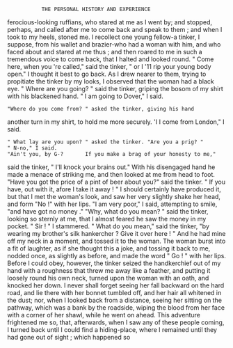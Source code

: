                THE PERSONAL HISTORY AND EXPERIENCE

 ferocious-looking ruffians, who stared at me as I went by; and stopped,
 perhaps, and called after me to come back and speak to them ; and when
 I took to my heels, stoned me. I recollect one young fellow-a tinker, I
 suppose, from his wallet and brazier-who had a woman with him, and
 who faced about and stared at me thus ; and then roared to me in such a
 tremendous voice to come back, that I halted and looked round.
     " Come here, when you 're called," said the tinker, " or I '11 rip your
young body open."
    I thought it best to go back. As I drew nearer to them, trying to
propitiate the tinker by my looks, I observed that the woman had a black
 eye.
     " Where are you going? " said the tinker, griping the bosom of my
 shirt with his blackened hand.
     " I am going to Dover," I said.

    "Where do you come from? " asked the tinker, giving his hand
another turn in my shirt, to hold me more securely.
    'I I come from London," I said.

    " What lay are you upon? " asked the tinker. "Are you a prig? "
    " N-no," I said.
    "Ain't you, by G-?       If you make a brag of your honesty to me,"
said the tinker, " I'll knock your brains out."
    With his disengaged hand he made a menace of striking me, and then
looked at me from head to foot.
    "Have you got the price of a pint of beer about you?" said the
tinker. " If you have, out with it, afore I take it away ! "
    I should certainly have produced it, but that I met the woman's look,
and saw her very slightly shake her head, and form "No !" with her
lips.
    "I am very poor," I said, attempting to smile, "and have got no
money ."
    "Why, what do you mean? " said the tinker, looking so sternly at me,
that I almost feared he saw the money in my pocket.
    " Sir ! " I stammered.
    " What do you mean," said the tinker, "by wearing my brother's silk
hankercher ? Give it over here ! " And he had mine off my neck in a
moment, and tossed it to the woman.
    The woman burst into a fit of laughter, as if she thought this a joke,
 and tossing it back to me, nodded once, as slightly as before, and made
the word " Go ! " with her lips. Before I could obey, however, the tinker
 seized the handkerchief out of my hand with a roughness that threw me
away like a feather, and putting it loosely round his own neck, turned
upon the woman with an oath, and knocked her down. I never shall
forget seeing her fall backward on the hard road, and lie there with her
bonnet tumbled off, and her hair all whitened in the dust; nor, when I
looked back from a distance, seeing her sitting on the pathway, which was
a bank by the roadside, wiping the blood from her face with a corner of
her shawl, while he went on ahead.
    This adventure frightened me so, that, afterwards, when I saw any of
these people coming, I turned back until I could find a hiding-place,
where I remained until they had gone out of sight ; which happened so
